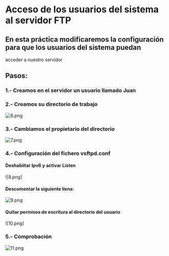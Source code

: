 # Acceso de los usuarios del sistema al servidor FTP

## En esta práctica modificaremos la configuración para que los usuarios del sistema puedan 
acceder a nuestro servidor

## Pasos:

### 1.- Creamos en el servidor un usuario llamado Juan

### 2.- Creamos su directorio de trabajo

![6.png]()

### 3.- Cambiamos el propietario del directorio

![7.png]()

### 4.- Configuración del fichero vsftpd.conf

#### Deshabiitar Ipv6 y activar Listen

![8.png]

#### Descomentar la siguiente líena:

![9.png]()

#### Quitar permisos de escritura al directorio del usuario

![10.png]

### 5.- Comprobación

![11.png]()
